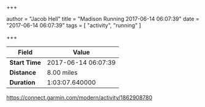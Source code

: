 +++

author = "Jacob Hell"
title = "Madison Running 2017-06-14 06:07:39"
date = "2017-06-14 06:07:39"
tags = [
    "activity", "running"
]

+++

<!--more-->

|Field  |Value  |
|--- | --- |
|**Start Time**|2017-06-14 06:07:39|
|**Distance**|8.00 miles|
|**Duration**|1:03:07.640000|

https://connect.garmin.com/modern/activity/1862908780